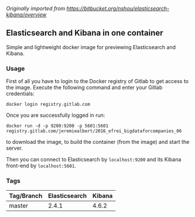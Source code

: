 *Originally imported from https://bitbucket.org/nshou/elasticsearch-kibana/overview*

## Elasticsearch and Kibana in one container

Simple and lightweight docker image for previewing Elasticsearch and Kibana.

### Usage

First of all you have to login to the Docker registry of Gitlab to get access to the image.
Execute the following command and enter your Gitlab credentials:

```
docker login registry.gitlab.com
```

Once you are successfully logged in run:

```
docker run -d -p 9200:9200 -p 5601:5601 registry.gitlab.com/jeremiealbert/2016_efrei_bigdataforcompanies_06
```

to download the image, to build the container (from the image) and start the server.

Then you can connect to Elasticsearch by `localhost:9200` and its Kibana front-end by `localhost:5601`.

### Tags

Tag/Branch     | Elasticsearch | Kibana
------- | ------------- | ------
master  |  2.4.1        | 4.6.2
